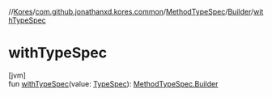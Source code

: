 //[Kores](../../../../index.md)/[com.github.jonathanxd.kores.common](../../index.md)/[MethodTypeSpec](../index.md)/[Builder](index.md)/[withTypeSpec](with-type-spec.md)

# withTypeSpec

[jvm]\
fun [withTypeSpec](with-type-spec.md)(value: [TypeSpec](../../../com.github.jonathanxd.kores.base/-type-spec/index.md)): [MethodTypeSpec.Builder](index.md)
